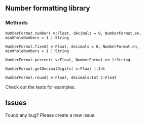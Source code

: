 ## Number formatting library

### Methods

```
NumberFormat.number( v:Float, decimals = 0, NumberFormat.en, minWholeNumbers = 1 ):String

NumberFormat.fixed( v:Float, decimals = 0, NumberFormat.en, minWholeNumbers = 1 ):String

NumberFormat.percent( v:Float, NumberFormat.en ):String

NumberFormat.getDecimalDigits( v:Float ):Int

NumberFormat.round( v:Float, decimals:Int ):Float
```

Check out the tests for examples.

## Issues

Found any bug? Please create a new issue.
